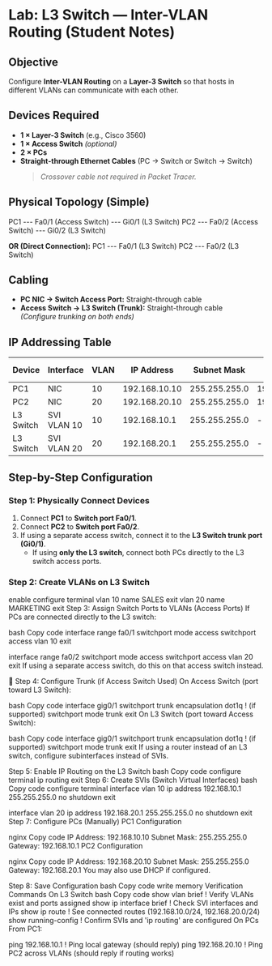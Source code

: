 #  **Lab: L3 Switch — Inter-VLAN Routing (Student Notes)**


##  **Objective**
Configure **Inter-VLAN Routing** on a **Layer-3 Switch** so that hosts in different VLANs can communicate with each other.



##  **Devices Required**
- **1 × Layer-3 Switch** (e.g., Cisco 3560)  
- **1 × Access Switch** *(optional)*  
- **2 × PCs**  
- **Straight-through Ethernet Cables** (PC → Switch or Switch → Switch)  
  >  *Crossover cable not required in Packet Tracer.*


##  **Physical Topology (Simple)**

PC1 --- Fa0/1 (Access Switch) --- Gi0/1 (L3 Switch)
PC2 --- Fa0/2 (Access Switch) --- Gi0/2 (L3 Switch)


**OR (Direct Connection):**
PC1 --- Fa0/1 (L3 Switch)
PC2 --- Fa0/2 (L3 Switch)



##  **Cabling**
- **PC NIC → Switch Access Port:** Straight-through cable  
- **Access Switch → L3 Switch (Trunk):** Straight-through cable  
  *(Configure trunking on both ends)*


## **IP Addressing Table**

| **Device** | **Interface** | **VLAN** | **IP Address** | **Subnet Mask** | **Default Gateway** |
|-------------|---------------|----------|----------------|-----------------|---------------------|
| PC1 | NIC | 10 | 192.168.10.10 | 255.255.255.0 | 192.168.10.1 |
| PC2 | NIC | 20 | 192.168.20.10 | 255.255.255.0 | 192.168.20.1 |
| L3 Switch | SVI VLAN 10 | 10 | 192.168.10.1 | 255.255.255.0 | - |
| L3 Switch | SVI VLAN 20 | 20 | 192.168.20.1 | 255.255.255.0 | - |


##  **Step-by-Step Configuration**


###  **Step 1: Physically Connect Devices**
1. Connect **PC1** to **Switch port Fa0/1**.  
2. Connect **PC2** to **Switch port Fa0/2**.  
3. If using a separate access switch, connect it to the **L3 Switch trunk port (Gi0/1)**.  
   - If using **only the L3 switch**, connect both PCs directly to the L3 switch access ports.

### **Step 2: Create VLANs on L3 Switch**

enable
configure terminal
vlan 10
 name SALES
exit
vlan 20
 name MARKETING
exit
 Step 3: Assign Switch Ports to VLANs (Access Ports)
If PCs are connected directly to the L3 switch:

bash
Copy code
interface range fa0/1
 switchport mode access
 switchport access vlan 10
exit

interface range fa0/2
 switchport mode access
 switchport access vlan 20
exit
If using a separate access switch, do this on that access switch instead.

🔗 Step 4: Configure Trunk (if Access Switch Used)
On Access Switch (port toward L3 Switch):

bash
Copy code
interface gig0/1
 switchport trunk encapsulation dot1q   ! (if supported)
 switchport mode trunk
exit
On L3 Switch (port toward Access Switch):

bash
Copy code
interface gig0/1
 switchport trunk encapsulation dot1q   ! (if supported)
 switchport mode trunk
exit
 If using a router instead of an L3 switch, configure subinterfaces instead of SVIs.

 Step 5: Enable IP Routing on the L3 Switch
bash
Copy code
configure terminal
ip routing
exit
 Step 6: Create SVIs (Switch Virtual Interfaces)
bash
Copy code
configure terminal
interface vlan 10
 ip address 192.168.10.1 255.255.255.0
 no shutdown
exit

interface vlan 20
 ip address 192.168.20.1 255.255.255.0
 no shutdown
exit
 Step 7: Configure PCs (Manually)
PC1 Configuration

nginx
Copy code
IP Address: 192.168.10.10
Subnet Mask: 255.255.255.0
Gateway: 192.168.10.1
PC2 Configuration

nginx
Copy code
IP Address: 192.168.20.10
Subnet Mask: 255.255.255.0
Gateway: 192.168.20.1
 You may also use DHCP if configured.

 Step 8: Save Configuration
bash
Copy code
write memory
 Verification Commands
 On L3 Switch
bash
Copy code
show vlan brief           ! Verify VLANs exist and ports assigned
show ip interface brief   ! Check SVI interfaces and IPs
show ip route             ! See connected routes (192.168.10.0/24, 192.168.20.0/24)
show running-config       ! Confirm SVIs and 'ip routing' are configured
 On PCs
From PC1:

ping 192.168.10.1     ! Ping local gateway (should reply)
ping 192.168.20.10    ! Ping PC2 across VLANs (should reply if routing works)
